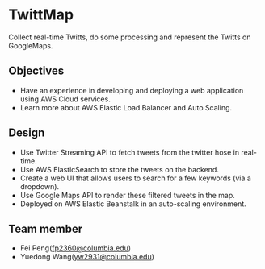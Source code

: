# TwittMap
Collect real-time Twitts, do some processing and represent the Twitts on GoogleMaps. 

## Objectives
  * Have an experience in developing and deploying a web application using AWS Cloud services.
  * Learn more about AWS Elastic Load Balancer and Auto Scaling.

## Design
  * Use Twitter Streaming API to fetch tweets from the twitter hose in real-time.
  * Use AWS ElasticSearch to store the tweets on the backend.
  * Create a web UI that allows users to search for a few keywords (via a dropdown).
  * Use Google Maps API to render these filtered tweets in the map.
  * Deployed on AWS Elastic Beanstalk in an auto-scaling environment.
  
## Team member
 * Fei Peng(fp2360@columbia.edu)
 * Yuedong Wang(yw2931@columbia.edu)



